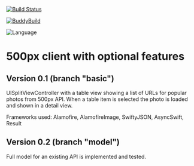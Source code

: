[![Build Status](https://travis-ci.org/bretsko/OB500x.svg?branch=master)](https://travis-ci.org/bretsko/OB500x)

[![BuddyBuild](https://dashboard.buddybuild.com/api/statusImage?appID=5740c4029ea49501004d0517&branch=master&build=latest)](https://dashboard.buddybuild.com/apps/5740c4029ea49501004d0517/build/latest)

![Language](https://img.shields.io/badge/language-Swift%202-orange.svg)

# 500px client with optional features


## Version 0.1 (branch "basic") 

UISplitViewController with a table view showing a list of URLs for popular photos from 500px API. 
When a table item is selected the photo is loaded and shown in a detail view.

Frameworks used: Alamofire, AlamofireImage, SwiftyJSON, AsyncSwift, Result

## Version 0.2 (branch "model") 

Full model for an existing API is implemented and tested.



